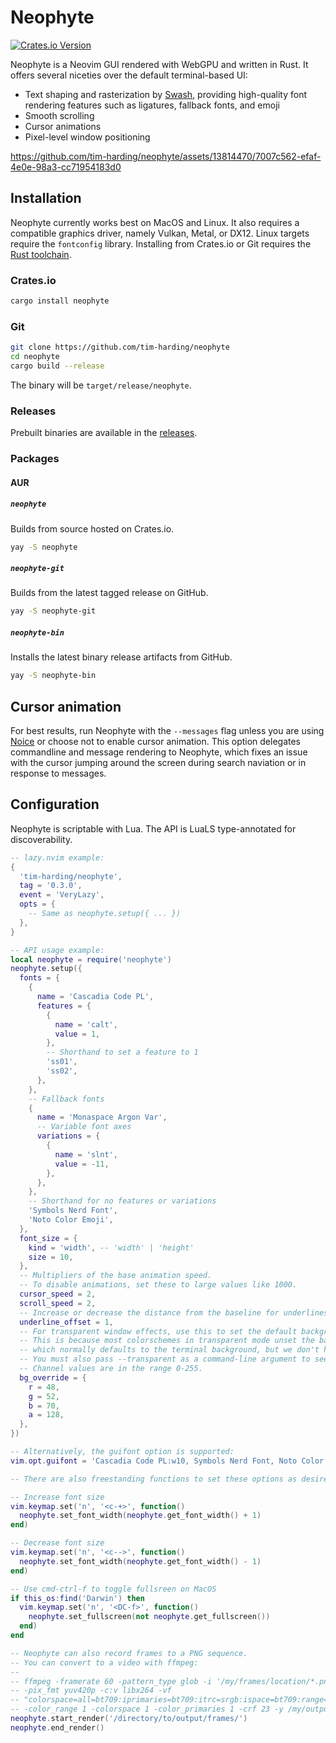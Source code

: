 # Neophyte

[![Crates.io Version](https://img.shields.io/crates/v/neophyte)](https://crates.io/crates/neophyte)

Neophyte is a Neovim GUI rendered with WebGPU and written in Rust.
It offers several niceties over the default terminal-based UI:

- Text shaping and rasterization by [Swash](https://github.com/dfrg/swash),
  providing high-quality font rendering features such as ligatures, fallback
  fonts, and emoji
- Smooth scrolling
- Cursor animations
- Pixel-level window positioning

https://github.com/tim-harding/neophyte/assets/13814470/7007c562-efaf-4e0e-98a3-cc71954183d0

## Installation

Neophyte currently works best on MacOS and Linux. It also requires a compatible
graphics driver, namely Vulkan, Metal, or DX12. Linux targets require the
`fontconfig` library. Installing from Crates.io or Git requires the [Rust
toolchain](https://www.rust-lang.org/tools/install).

### Crates.io

```bash
cargo install neophyte
```

### Git

```bash
git clone https://github.com/tim-harding/neophyte
cd neophyte
cargo build --release
```

The binary will be `target/release/neophyte`.

### Releases

Prebuilt binaries are available in the
[releases](https://github.com/tim-harding/neophyte/releases/latest).

### Packages

#### AUR

##### `neophyte`

Builds from source hosted on Crates.io.

```bash
yay -S neophyte
```

##### `neophyte-git`

Builds from the latest tagged release on GitHub.

```bash
yay -S neophyte-git
```

##### `neophyte-bin`

Installs the latest binary release artifacts from GitHub.

```bash
yay -S neophyte-bin
```

## Cursor animation

For best results, run Neophyte with the `--messages` flag unless you are using
[Noice](https://github.com/folke/noice.nvim) or choose not to enable cursor
animation. This option delegates commandline and
message rendering to Neophyte, which fixes an issue with the cursor jumping
around the screen during search naviation or in response to messages.

## Configuration

Neophyte is scriptable with Lua. The API is LuaLS type-annotated for
discoverability.

```lua
-- lazy.nvim example:
{
  'tim-harding/neophyte',
  tag = '0.3.0',
  event = 'VeryLazy',
  opts = {
    -- Same as neophyte.setup({ ... })
  },
}

-- API usage example:
local neophyte = require('neophyte')
neophyte.setup({
  fonts = {
    {
      name = 'Cascadia Code PL',
      features = {
        {
          name = 'calt',
          value = 1,
        },
        -- Shorthand to set a feature to 1
        'ss01',
        'ss02',
      },
    },
    -- Fallback fonts
    {
      name = 'Monaspace Argon Var',
      -- Variable font axes
      variations = {
        {
          name = 'slnt',
          value = -11,
        },
      },
    },
    -- Shorthand for no features or variations
    'Symbols Nerd Font',
    'Noto Color Emoji',
  },
  font_size = {
    kind = 'width', -- 'width' | 'height'
    size = 10,
  },
  -- Multipliers of the base animation speed.
  -- To disable animations, set these to large values like 1000.
  cursor_speed = 2,
  scroll_speed = 2,
  -- Increase or decrease the distance from the baseline for underlines.
  underline_offset = 1,
  -- For transparent window effects, use this to set the default background color.
  -- This is because most colorschemes in transparent mode unset the background,
  -- which normally defaults to the terminal background, but we don't have that here.
  -- You must also pass --transparent as a command-line argument to see the effect.
  -- Channel values are in the range 0-255.
  bg_override = {
    r = 48,
    g = 52,
    b = 70,
    a = 128,
  },
})

-- Alternatively, the guifont option is supported:
vim.opt.guifont = 'Cascadia Code PL:w10, Symbols Nerd Font, Noto Color Emoji'

-- There are also freestanding functions to set these options as desired:

-- Increase font size
vim.keymap.set('n', '<c-+>', function()
  neophyte.set_font_width(neophyte.get_font_width() + 1)
end)

-- Decrease font size
vim.keymap.set('n', '<c-->', function()
  neophyte.set_font_width(neophyte.get_font_width() - 1)
end)

-- Use cmd-ctrl-f to toggle fullsreen on MacOS
if this_os:find('Darwin') then
  vim.keymap.set('n', '<DC-f>', function()
    neophyte.set_fullscreen(not neophyte.get_fullscreen())
  end)
end

-- Neophyte can also record frames to a PNG sequence.
-- You can convert to a video with ffmpeg:
--
-- ffmpeg -framerate 60 -pattern_type glob -i '/my/frames/location/*.png'
-- -pix_fmt yuv420p -c:v libx264 -vf
-- "colorspace=all=bt709:iprimaries=bt709:itrc=srgb:ispace=bt709:range=tv:irange=pc"
-- -color_range 1 -colorspace 1 -color_primaries 1 -crf 23 -y /my/output/video.mp4
neophyte.start_render('/directory/to/output/frames/')
neophyte.end_render()
```
